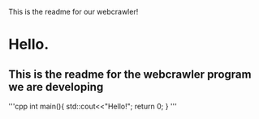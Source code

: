 This is the readme for our webcrawler!
# Hello.
## This is the readme for the webcrawler program we are developing

'''cpp
int main(){
	std::cout<<"Hello!";
	return 0;
}
'''
